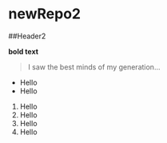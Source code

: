 # newRepo2
##Header2

**bold text**

> I saw the best minds of my generation...
* Hello
* Hello

1. Hello
1. Hello
1. Hello
1. Hello
